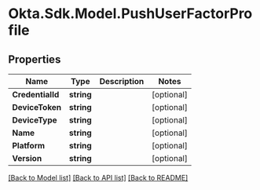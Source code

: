 # Okta.Sdk.Model.PushUserFactorProfile
## Properties

Name | Type | Description | Notes
------------ | ------------- | ------------- | -------------
**CredentialId** | **string** |  | [optional] 
**DeviceToken** | **string** |  | [optional] 
**DeviceType** | **string** |  | [optional] 
**Name** | **string** |  | [optional] 
**Platform** | **string** |  | [optional] 
**Version** | **string** |  | [optional] 

[[Back to Model list]](../README.md#documentation-for-models) [[Back to API list]](../README.md#documentation-for-api-endpoints) [[Back to README]](../README.md)

